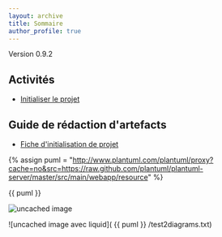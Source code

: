 ```yaml
---
layout: archive
title: Sommaire
author_profile: true
---
```

Version 0.9.2

## Activités
 - [Initialiser le projet](activites/initialiser-projet.html)
 
## Guide de rédaction d'artefacts
 - [Fiche d'initialisation de projet](artefacts/fiche-initialisation-projet.html)

{% assign puml = "http://www.plantuml.com/plantuml/proxy?cache=no&src=https://raw.github.com/plantuml/plantuml-server/master/src/main/webapp/resource" %}

{{ puml }}

![uncached image](http://www.plantuml.com/plantuml/proxy?cache=no&src=https://raw.github.com/plantuml/plantuml-server/master/src/main/webapp/resource/test2diagrams.txt)

![uncached image avec liquid]( {{ puml }} /test2diagrams.txt)
